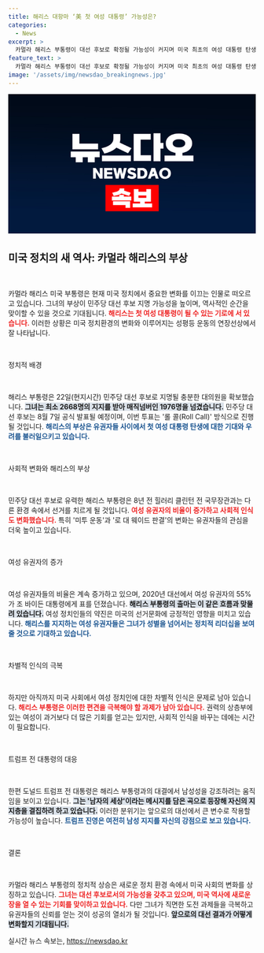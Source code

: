 ```yaml
---
title: 해리스 대항마 ‘美 첫 여성 대통령’ 가능성은?
categories:
  - News
excerpt: >
  카멀라 해리스 부통령이 대선 후보로 확정될 가능성이 커지며 미국 최초의 여성 대통령 탄생 기대감이 고조되고 있다. 변화하는 정치환경 속 트럼프는 자신만의 남성성을 부각시키려는 전략을 구사, 흥미진진한 대결 구도가 형성되고 있다.
feature_text: >
  카멀라 해리스 부통령이 대선 후보로 확정될 가능성이 커지며 미국 최초의 여성 대통령 탄생 기대감이 고조되고 있다. 변화하는 정치환경 속 트럼프는 자신만의 남성성을 부각시키려는 전략을 구사, 흥미진진한 대결 구도가 형성되고 있다.
image: '/assets/img/newsdao_breakingnews.jpg'
---
```


<p><img src="/assets/img/newsdao_breakingnews.jpg" alt="koreaapp 속보" /></p>

<h2 data-ke-size="size26">미국 정치의 새 역사: 카멀라 해리스의 부상</h2>

<p data-ke-size="size16">&nbsp;</p>

<p>카멀라 해리스 미국 부통령은 현재 미국 정치에서 중요한 변화를 이끄는 인물로 떠오르고 있습니다. 그녀의 부상이 민주당 대선 후보 지명 가능성을 높이며, 역사적인 순간을 맞이할 수 있을 것으로 기대됩니다. <b><span style="color: #ee2323;">해리스는 첫 여성 대통령이 될 수 있는 기로에 서 있습니다.</span></b> 이러한 상황은 미국 정치환경의 변화와 이루어지는 성평등 운동의 연장선상에서 잘 나타납니다. </p>

<p data-ke-size="size16">&nbsp;</p>

<p>정치적 배경</p>

<p data-ke-size="size16">&nbsp;</p>

<p>해리스 부통령은 22일(현지시간) 민주당 대선 후보로 지명될 충분한 대의원을 확보했습니다. <b><span style="background-color: #21538527;">그녀는 최소 2668명의 지지를 받아 매직넘버인 1976명을 넘겼습니다.</span></b> 민주당 대선 후보는 8월 7일 공식 발표될 예정이며, 이번 투표는 '롤 콜(Roll Call)' 방식으로 진행될 것입니다. <b><span style="color: #1a5490;">해리스의 부상은 유권자들 사이에서 첫 여성 대통령 탄생에 대한 기대와 우려를 불러일으키고 있습니다.</span></b></p>

<p data-ke-size="size16">&nbsp;</p>

<p>사회적 변화와 해리스의 부상</p>

<p data-ke-size="size16">&nbsp;</p>

<p>민주당 대선 후보로 유력한 해리스 부통령은 8년 전 힐러리 클린턴 전 국무장관과는 다른 환경 속에서 선거를 치르게 될 것입니다. <b><span style="color: #ee2323;">여성 유권자의 비율이 증가하고 사회적 인식도 변화했습니다.</span></b> 특히 '미투 운동'과 '로 대 웨이드 판결'의 변화는 유권자들의 관심을 더욱 높이고 있습니다. </p>

<p data-ke-size="size16">&nbsp;</p>

<p>여성 유권자의 증가</p>

<p data-ke-size="size16">&nbsp;</p>

<p>여성 유권자들의 비율은 계속 증가하고 있으며, 2020년 대선에서 여성 유권자의 55%가 조 바이든 대통령에게 표를 던졌습니다. <b><span style="background-color: #21538527;">해리스 부통령의 출마는 이 같은 흐름과 맞물려 있습니다.</span></b> 여성 정치인들의 약진은 미국의 선거문화에 긍정적인 영향을 미치고 있습니다. <b><span style="color: #1a5490;">해리스를 지지하는 여성 유권자들은 그녀가 성별을 넘어서는 정치적 리더십을 보여줄 것으로 기대하고 있습니다.</span></b></p>

<p data-ke-size="size16">&nbsp;</p>

<p>차별적 인식의 극복</p>

<p data-ke-size="size16">&nbsp;</p>

<p>하지만 아직까지 미국 사회에서 여성 정치인에 대한 차별적 인식은 문제로 남아 있습니다. <b><span style="color: #ee2323;">해리스 부통령은 이러한 편견을 극복해야 할 과제가 남아 있습니다.</span></b> 권력의 상층부에 있는 여성이 과거보다 더 많은 기회를 얻고는 있지만, 사회적 인식을 바꾸는 데에는 시간이 필요합니다.</p>

<p data-ke-size="size16">&nbsp;</p>

<p>트럼프 전 대통령의 대응</p>

<p data-ke-size="size16">&nbsp;</p>

<p>한편 도널드 트럼프 전 대통령은 해리스 부통령과의 대결에서 남성성을 강조하려는 움직임을 보이고 있습니다. <b><span style="background-color: #21538527;">그는 '남자의 세상'이라는 메시지를 담은 곡으로 등장해 자신의 지지층을 결집하려 하고 있습니다.</span></b> 이러한 분위기는 앞으로의 대선에서 큰 변수로 작용할 가능성이 높습니다. <b><span style="color: #1a5490;">트럼프 진영은 여전히 남성 지지를 자신의 강점으로 보고 있습니다.</span></b></p>

<p data-ke-size="size16">&nbsp;</p>

<p>결론</p>

<p data-ke-size="size16">&nbsp;</p>

<p>카멀라 해리스 부통령의 정치적 상승은 새로운 정치 환경 속에서 미국 사회의 변화를 상징하고 있습니다. <b><span style="color: #ee2323;">그녀는 대선 후보로서의 가능성을 갖추고 있으며, 미국 역사에 새로운 장을 열 수 있는 기회를 맞이하고 있습니다.</span></b> 다만 그녀가 직면한 도전 과제들을 극복하고 유권자들의 신뢰를 얻는 것이 성공의 열쇠가 될 것입니다. <b><span style="background-color: #21538527;">앞으로의 대선 결과가 어떻게 변화할지 기대됩니다.</span></b></p>
실시간 뉴스 속보는, <a href="https://newsdao.kr" rel="dofollow">https://newsdao.kr</a>


